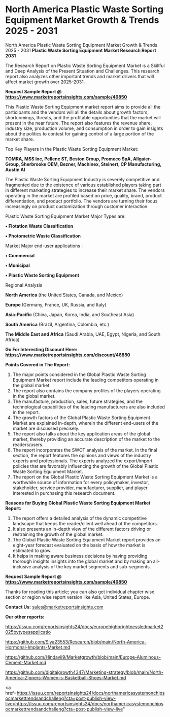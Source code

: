 # North America Plastic Waste Sorting Equipment Market Growth & Trends 2025 - 2031
North America Plastic Waste Sorting Equipment Market Growth & Trends 2025 - 2031
<strong>Plastic Waste Sorting Equipment Market Research Report 2031</strong>

The Research Report on Plastic Waste Sorting Equipment Market is a Skillful and Deep Analysis of the Present Situation and Challenges. This research report also analyzes other important trends and market drivers that will affect market growth over 2025-2031.

<strong>Request Sample Report @ <a href=https://www.marketreportsinsights.com/sample/46850>https://www.marketreportsinsights.com/sample/46850</a></strong>

This Plastic Waste Sorting Equipment market report aims to provide all the participants and the vendors will all the details about growth factors, shortcomings, threats, and the profitable opportunities that the market will present in the near future. The report also features the revenue share, industry size, production volume, and consumption in order to gain insights about the politics to contest for gaining control of a large portion of the market share.

Top Key Players in the Plastic Waste Sorting Equipment Market:

<strong>TOMRA, MSS Inc, Pellenc ST, Beston Group, Promeco SpA, Allgaier-Group, Sherbrooke OEM, Bezner, Machinex, Steinert, CP Manufacturing, Austin AI</strong>

The Plastic Waste Sorting Equipment Industry is severely competitive and fragmented due to the existence of various established players taking part in different marketing strategies to increase their market share. The vendors operating in the market are profiled based on price, quality, brand, product differentiation, and product portfolio. The vendors are turning their focus increasingly on product customization through customer interaction.

Plastic Waste Sorting Equipment Market Major Types are:

<strong>•  Flotation Waste Classification

•  Photometric Waste Classification</strong>

Market Major end-user applications :

<strong>•  Commercial

•  Municipal

•  Plastic Waste Sorting Equipment</strong>

Regional Analysis

</u><strong><b>North America</b></strong> (the United States, Canada, and Mexico)

<strong><b>Europe </b></strong>(Germany, France, UK, Russia, and Italy)

<strong><b>Asia-Pacific</b></strong> (China, Japan, Korea, India, and Southeast Asia)

<strong><b>South America</b></strong> (Brazil, Argentina, Colombia, etc.)

<strong><b>The Middle East and Africa</b></strong> (Saudi Arabia, UAE, Egypt, Nigeria, and South Africa)

<strong>Go For Interesting Discount Here: <a href=https://www.marketreportsinsights.com/discount/46850>https://www.marketreportsinsights.com/discount/46850</a></strong>

<strong>Points Covered in The Report:</strong>
<ol>
  <li>The major points considered in the Global Plastic Waste Sorting Equipment Market report include the leading competitors operating in the global market.</li>
  <li>The report also contains the company profiles of the players operating in the global market.</li>
  <li>The manufacture, production, sales, future strategies, and the technological capabilities of the leading manufacturers are also included in the report.</li>
  <li>The growth factors of the Global Plastic Waste Sorting Equipment Market are explained in-depth, wherein the different end-users of the market are discussed precisely.</li>
  <li>The report also talks about the key application areas of the global market, thereby providing an accurate description of the market to the readers/users.</li>
  <li>The report incorporates the SWOT analysis of the market. In the final section, the report features the opinions and views of the industry experts and professionals. The experts analyzed the export/import policies that are favorably influencing the growth of the Global Plastic Waste Sorting Equipment Market.</li>
  <li>The report on the Global Plastic Waste Sorting Equipment Market is a worthwhile source of information for every policymaker, investor, stakeholder, service provider, manufacturer, supplier, and player interested in purchasing this research document.</li>
</ol>
<strong>Reasons for Buying Global Plastic Waste Sorting Equipment Market Report:</strong>

<ol>
  <li>The report offers a detailed analysis of the dynamic competitive landscape that keeps the reader/client well ahead of the competitors.</li>
  <li>It also presents an in-depth view of the different factors driving or restraining the growth of the global market.</li>
  <li>The Global Plastic Waste Sorting Equipment Market report provides an eight-year forecast evaluated on the basis of how the market is estimated to grow.</li>
  <li>It helps in making aware business decisions by having providing thorough insights insights into the global market and by making an all-inclusive analysis of the key market segments and sub-segments.</li>
</ol>
<strong>Request Sample Report @ <a href=https://www.marketreportsinsights.com/sample/46850>https://www.marketreportsinsights.com/sample/46850</a></strong>


Thanks for reading this article; you can also get individual chapter wise section or region wise report version like Asia, United States, Europe.

<strong>Contact Us:</strong>
sales@marketreportsinsights.com

<strong>Our other reports:</strong>

<a href=https://issuu.com/reportsinsights24/docs/europehighbrightnessledmarket2025bytypesapplicatio>https://issuu.com/reportsinsights24/docs/europehighbrightnessledmarket2025bytypesapplicatio</a>

<a href=https://github.com/Siya23553/Research/blob/main/North-America-Hormonal-Implants-Market.md>https://github.com/Siya23553/Research/blob/main/North-America-Hormonal-Implants-Market.md</a>

<a href=https://github.com/Hindavii9/Marketgrowth/blob/main/Europe-Aluminous-Cement-Market.md>https://github.com/Hindavii9/Marketgrowth/blob/main/Europe-Aluminous-Cement-Market.md</a>

<a href=https://github.com/digitalgrowth4347/Marketing-strategy/blob/main/North-America-Zippers-Women-s-Basketball-Shoes-Market.md>https://github.com/digitalgrowth4347/Marketing-strategy/blob/main/North-America-Zippers-Women-s-Basketball-Shoes-Market.md</a>

<a href=https://issuu.com/reportsinsights24/docs/northamericasystemonchipsocmarkettrendsandchalleng?cta=post-publish-view-live>https://issuu.com/reportsinsights24/docs/northamericasystemonchipsocmarkettrendsandchalleng?cta=post-publish-view-live</a>"
